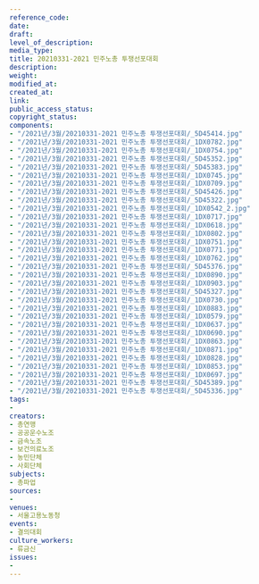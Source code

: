 ```yaml
---
reference_code: 
date: 
draft: 
level_of_description: 
media_type: 
title: 20210331-2021 민주노총 투쟁선포대회
description: 
weight: 
modified_at: 
created_at: 
link: 
public_access_status: 
copyright_status: 
components:
- "/2021년/3월/20210331-2021 민주노총 투쟁선포대회/_5D45414.jpg"
- "/2021년/3월/20210331-2021 민주노총 투쟁선포대회/_1DX0782.jpg"
- "/2021년/3월/20210331-2021 민주노총 투쟁선포대회/_1DX0754.jpg"
- "/2021년/3월/20210331-2021 민주노총 투쟁선포대회/_5D45352.jpg"
- "/2021년/3월/20210331-2021 민주노총 투쟁선포대회/_5D45383.jpg"
- "/2021년/3월/20210331-2021 민주노총 투쟁선포대회/_1DX0745.jpg"
- "/2021년/3월/20210331-2021 민주노총 투쟁선포대회/_1DX0709.jpg"
- "/2021년/3월/20210331-2021 민주노총 투쟁선포대회/_5D45426.jpg"
- "/2021년/3월/20210331-2021 민주노총 투쟁선포대회/_5D45322.jpg"
- "/2021년/3월/20210331-2021 민주노총 투쟁선포대회/_1DX0542_2.jpg"
- "/2021년/3월/20210331-2021 민주노총 투쟁선포대회/_1DX0717.jpg"
- "/2021년/3월/20210331-2021 민주노총 투쟁선포대회/_1DX0618.jpg"
- "/2021년/3월/20210331-2021 민주노총 투쟁선포대회/_1DX0802.jpg"
- "/2021년/3월/20210331-2021 민주노총 투쟁선포대회/_1DX0751.jpg"
- "/2021년/3월/20210331-2021 민주노총 투쟁선포대회/_1DX0771.jpg"
- "/2021년/3월/20210331-2021 민주노총 투쟁선포대회/_1DX0762.jpg"
- "/2021년/3월/20210331-2021 민주노총 투쟁선포대회/_5D45376.jpg"
- "/2021년/3월/20210331-2021 민주노총 투쟁선포대회/_1DX0890.jpg"
- "/2021년/3월/20210331-2021 민주노총 투쟁선포대회/_1DX0903.jpg"
- "/2021년/3월/20210331-2021 민주노총 투쟁선포대회/_5D45327.jpg"
- "/2021년/3월/20210331-2021 민주노총 투쟁선포대회/_1DX0730.jpg"
- "/2021년/3월/20210331-2021 민주노총 투쟁선포대회/_1DX0883.jpg"
- "/2021년/3월/20210331-2021 민주노총 투쟁선포대회/_1DX0579.jpg"
- "/2021년/3월/20210331-2021 민주노총 투쟁선포대회/_1DX0637.jpg"
- "/2021년/3월/20210331-2021 민주노총 투쟁선포대회/_1DX0690.jpg"
- "/2021년/3월/20210331-2021 민주노총 투쟁선포대회/_1DX0863.jpg"
- "/2021년/3월/20210331-2021 민주노총 투쟁선포대회/_1DX0871.jpg"
- "/2021년/3월/20210331-2021 민주노총 투쟁선포대회/_1DX0828.jpg"
- "/2021년/3월/20210331-2021 민주노총 투쟁선포대회/_1DX0853.jpg"
- "/2021년/3월/20210331-2021 민주노총 투쟁선포대회/_1DX0697.jpg"
- "/2021년/3월/20210331-2021 민주노총 투쟁선포대회/_5D45389.jpg"
- "/2021년/3월/20210331-2021 민주노총 투쟁선포대회/_5D45336.jpg"
tags:
- 
creators:
- 총연맹
- 공공운수노조
- 금속노조
- 보건의료노조
- 농민단체
- 사회단체
subjects:
- 총파업
sources:
- 
venues:
- 서울고용노동청
events:
- 결의대회
culture_workers:
- 류금신
issues:
- 
---
```

